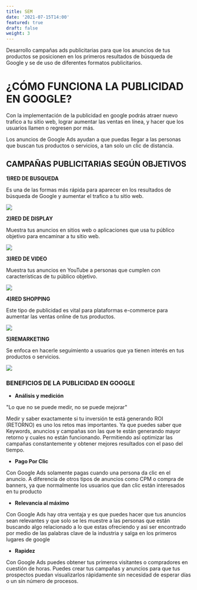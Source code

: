 ```yaml
---
title: SEM
date: '2021-07-15T14:00'
featured: true
draft: false
weight: 3
---
```

Desarrollo campañas ads publicitarias para que los anuncios de tus productos se posicionen en los primeros resultados de búsqueda de Google y se de uso de diferentes formatos publicitarios.

# ¿CÓMO FUNCIONA LA PUBLICIDAD EN GOOGLE?

Con la implementación de la publicidad en google podrás atraer nuevo trafico a tu sitio web, lograr aumentar las ventas en línea, y hacer que los usuarios llamen o regresen por más.

Los anuncios de Google Ads ayudan a que puedas llegar a las personas que buscan tus productos o servicios, a tan solo un clic de distancia.

## CAMPAÑAS PUBLICITARIAS SEGÚN OBJETIVOS


**1)RED DE BUSQUEDA** 

Es una de las formas más rápida para aparecer en los resultados de búsqueda de Google y aumentar el trafico a tu sitio web.

![](https://lh5.googleusercontent.com/xCV52YwBYIKU6wiq-T74eG_QvaLP0iY4-q9pOzOFhNPiXK8Yj8uK5Tw95ITbHcgaMR-r-C7TBwptlzHdxqV1hn-3bM2t1WwGb\_6ZaoCLtsdHHxBHQZ\_8SVekHtBEj_WG1oG7B6Gb4COk9xamrw)

**2)RED DE DISPLAY**

Muestra tus anuncios en sitios web o aplicaciones que usa tu público objetivo para encaminar a tu sitio web.

![](https://www.ingeniovirtual.com/wp-content/uploads/que-es-sem-o-marketing-en-buscadores.jpg)

**3)RED DE VIDEO**

Muestra tus anuncios en YouTube a personas que cumplen con características de tu público objetivo.

![](https://www.uncommunitymanager.es/wp-content/uploads/seo_google_youtube.jpg)

**4)RED SHOPPING**

Este tipo de publicidad es vital para plataformas e-commerce para aumentar las ventas online de tus productos.

![](https://www.datafeedwatch.com/hs-fs/hubfs/academy/google-shopping-red-shoes.png?width=700\&name=google-shopping-red-shoes.png)

**5)REMARKETING**

Se enfoca en hacerle seguimiento a usuarios que ya tienen interés en tus productos o servicios.

![](https://blogs.upc.edu.pe/sites/default/files/upc/blogs/lista_blogs/blog_de_administracion_y_marketing/blog_post/2017/agosto/blogpost_imagen_principal/proceso-remarketing1.png)

### BENEFICIOS DE LA PUBLICIDAD EN GOOGLE

*    **Análisis y medición**

"Lo que no se puede medir, no se puede mejorar"

Medir y saber exactamente si tu inversión te está generando ROI (RETORNO) es uno los retos mas importantes. Ya que puedes saber que Keywords, anuncios y campañas son las que te están generando mayor retorno y cuales no están funcionando. Permitiendo así optimizar las campañas constantemente y obtener mejores resultados con el paso del tiempo.

*   **Pago Por Clic**

Con Google Ads solamente pagas cuando una persona da clic en el anuncio. A diferencia de otros tipos de anuncios como CPM o compra de banners, ya que normalmente los usuarios que dan clic están interesados en tu producto

*   **Relevancia al máximo**

Con Google Ads hay otra ventaja y es que puedes hacer que tus anuncios sean relevantes y que solo se les muestre a las personas que están buscando algo relacionado a lo que estas ofreciendo y asi ser encontrado por medio de las palabras clave de la industria y salga en los primeros lugares de google

*   **Rapidez**

Con Google Ads puedes obtener tus primeros visitantes o compradores en cuestión de horas. Puedes crear tus campañas y anuncios para que tus prospectos puedan visualizarlos rápidamente sin necesidad de esperar días o un sin número de procesos.
